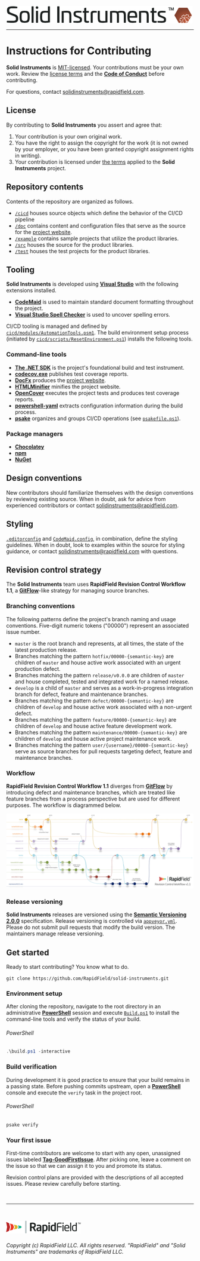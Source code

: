<!--
Copyright (c) RapidField LLC. Licensed under the MIT License. See LICENSE.txt in the project root for license information.
-->

[![Solid Instruments](SolidInstruments.Logo.Color.Transparent.500w.png)](README.md)
- - -

# Instructions for Contributing

**Solid Instruments** is [MIT-licensed](https://en.wikipedia.org/wiki/MIT_License). Your contributions must be your own work. Review the [license terms](LICENSE.txt) and the [**Code of Conduct**](CODE_OF_CONDUCT.md) before contributing.

For questions, contact [solidinstruments@rapidfield.com](mailto:solidinstruments@rapidfield.com).

## License

By contributing to **Solid Instruments** you assert and agree that:

1. Your contribution is your own original work.
2. You have the right to assign the copyright for the work (it is not owned by your employer, or you have been granted copyright assignment rights in writing).
3. Your contribution is licensed under [the terms](LICENSE.txt)  applied to the **Solid Instruments** project.

## Repository contents

Contents of the repository are organized as follows.

- [`/cicd`](/cicd) houses source objects which define the behavior of the CI/CD pipeline
- [`/doc`](/doc) contains content and configuration files that serve as the source for the [project website](https://www.solidinstruments.com).
- [`/example`](/example) contains sample projects that utilize the product libraries.
- [`/src`](/src) houses the source for the product libraries.
- [`/test`](/test) houses the test projects for the product libraries.

## Tooling

**Solid Instruments** is developed using [**Visual Studio**](https://visualstudio.microsoft.com/downloads) with the following extensions installed.

- [**CodeMaid**](http://www.codemaid.net) is used to maintain standard document formatting throughout the project.
- [**Visual Studio Spell Checker**](https://ewsoftware.github.io/VSSpellChecker) is used to uncover spelling errors.

CI/CD tooling is managed and defined by [`cicd/modules/AutomationTools.psm1`](cicd/modules/AutomationTools.psm1). The build environment setup process (initiated by [`cicd/scripts/ResetEnvironment.ps1`](cicd/scripts/ResetEnvironment.ps1)) installs the following tools.

### Command-line tools

- [**The .NET SDK**](https://docs.microsoft.com/en-us/dotnet/core/sdk) is the project's foundational build and test instrument.
- [**codecov.exe**](https://github.com/codecov/codecov-exe) publishes test coverage reports.
- [**DocFx**](https://dotnet.github.io/docfx/tutorial/docfx_getting_started.html) produces the [project website](https://www.solidinstruments.com).
- [**HTMLMinifier**](https://www.npmjs.com/package/html-minifier) minifies the project website.
- [**OpenCover**](https://github.com/OpenCover/opencover) executes the project tests and produces test coverage reports.
- [**powershell-yaml**](https://github.com/cloudbase/powershell-yaml) extracts configuration information during the build process.
- [**psake**](https://github.com/psake/psake) organizes and groups CI/CD operations (see [`psakefile.ps1`](psakefile.ps1)).

### Package managers

- [**Chocolatey**](https://chocolatey.org/about)
- [**npm**](https://docs.npmjs.com/about-npm)
- [**NuGet**](https://www.nuget.org)

## Design conventions

New contributors should familiarize themselves with the design conventions by reviewing existing source. When in doubt, ask for advice from experienced contributors or contact [solidinstruments@rapidfield.com](mailto:solidinstruments@rapidfield.com).

## Styling

[`.editorconfig`](.editorconfig) and [`CodeMaid.config`](CodeMaid.config), in combination, define the styling guidelines. When in doubt, look to examples within the source for styling guidance, or contact [solidinstruments@rapidfield.com](mailto:solidinstruments@rapidfield.com) with questions.

## Revision control strategy

The **Solid Instruments** team uses **RapidField Revision Control Workflow 1.1**, a [**GitFlow**](https://nvie.com/posts/a-successful-git-branching-model/)-like strategy for managing source branches.

### Branching conventions

The following patterns define the project's branch naming and usage conventions. Five-digit numeric tokens ("00000") represent an associated issue number.

- `master` is the root branch and represents, at all times, the state of the latest production release.
- Branches matching the pattern `hotfix/00000-{semantic-key}` are children of `master` and house active work associated with an urgent production defect.
- Branches matching the pattern `release/v0.0.0` are children of `master` and house completed, tested and integrated work for a named release.
- `develop` is a child of `master` and serves as a work-in-progress integration branch for defect, feature and maintenance branches.
- Branches matching the pattern `defect/00000-{semantic-key}` are children of `develop` and house active work associated with a non-urgent defect.
- Branches matching the pattern `feature/00000-{semantic-key}` are children of `develop` and house active feature development work.
- Branches matching the pattern `maintenance/00000-{semantic-key}` are children of `develop` and house active project maintenance work.
- Branches matching the pattern `user/{username}/00000-{semantic-key}` serve as source branches for pull requests targeting defect, feature and maintenance branches.

### Workflow

**RapidField Revision Control Workflow 1.1** diverges from  [**GitFlow**](https://nvie.com/posts/a-successful-git-branching-model/) by introducing defect and maintenance branches, which are treated like feature branches from a process perspective but are used for different purposes. The workflow is diagrammed below.

[![Revision control diagram](RapidFieldRevisionControlWorkflow.png)](RapidFieldRevisionControlWorkflow.png)

### Release versioning

**Solid Instruments** releases are versioned using the [**Semantic Versioning 2.0.0**](https://semver.org/spec/v2.0.0.html) specification. Release versioning is controlled via [`appveyor.yml`](appveyor.yml). Please do not submit pull requests that modify the build version. The maintainers manage release versioning.

## Get started

Ready to start contributing? You know what to do.

```shell
git clone https://github.com/RapidField/solid-instruments.git
```

### Environment setup

After cloning the repository, navigate to the root directory in an administrative [**PowerShell**](https://github.com/PowerShell/PowerShell#get-powershell) session and execute [`Build.ps1`](Build.ps1) to install the command-line tools and verify the status of your build.

###### PowerShell

```powershell
.\build.ps1 -interactive
```

### Build verification

During development it is good practice to ensure that your build remains in a passing state. Before pushing commits upstream, open a [**PowerShell**](https://github.com/PowerShell/PowerShell#get-powershell) console and execute the `verify` task in the project root.

###### PowerShell

```powershell
psake verify
```

### Your first issue

First-time contributors are welcome to start with any open, unassigned issues labeled [**Tag-GoodFirstIssue**](https://github.com/RapidField/solid-instruments/issues?q=is%3Aopen+is%3Aissue+label%3AStage-2-Accepted+no%3Aassignee). After picking one, leave a comment on the issue so that we can assign it to you and promote its status.

Revision control plans are provided with the descriptions of all accepted issues. Please review carefully before starting.

<br />

- - -

<br />

[![RapidField](RapidField.Logo.Color.Black.Transparent.200w.png)](https://www.rapidfield.com)

###### Copyright (c) RapidField LLC. All rights reserved. "RapidField" and "Solid Instruments" are trademarks of RapidField LLC.